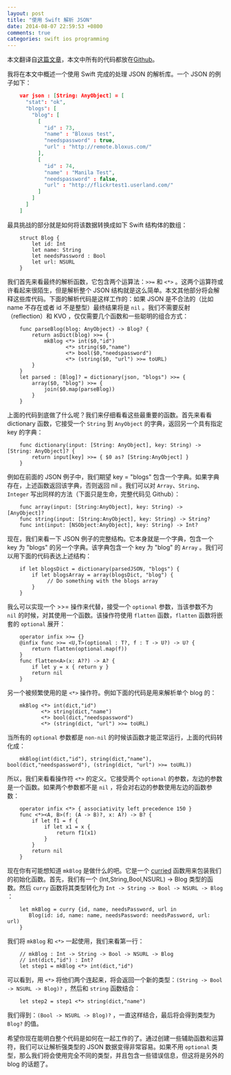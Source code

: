 ```yaml
---
layout: post
title: "使用 Swift 解析 JSON"
date: 2014-08-07 22:59:53 +0800
comments: true
categories: swift ios programming
---
```


本文翻译自[这篇文章](http://chris.eidhof.nl/posts/json-parsing-in-swift.html)，本文中所有的代码都放在[Github](https://gist.github.com/chriseidhof/4c071de50461a802874e)。

我将在本文中概述一个使用 Swift 完成的处理 JSON 的解析库。一个 JSON 的例子如下：

``` json
    var json : [String: AnyObject] = [
      "stat": "ok",
      "blogs": [
        "blog": [
          [
            "id" : 73,
            "name" : "Bloxus test",
            "needspassword" : true,
            "url" : "http://remote.bloxus.com/"
          ],
          [
            "id" : 74,
            "name" : "Manila Test",
            "needspassword" : false,
            "url" : "http://flickrtest1.userland.com/"
          ]
        ]
      ]
    ]
```

最具挑战的部分就是如何将该数据转换成如下 Swift 结构体的数组：

``` objc
    struct Blog {
        let id: Int
        let name: String
        let needsPassword : Bool
        let url: NSURL
    }
```

我们首先来看最终的解析函数，它包含两个运算法：`>>=` 和 `<*>` 。这两个运算符或许看起来很陌生，但是解析整个 JSON 结构就是这么简单。本文其他部分将会解释这些库代码。下面的解析代码是这样工作的：如果 JSON 是不合法的（比如 name 不存在或者 id 不是整型）最终结果将是 `nil` 。我们不需要反射（reflection）和 KVO ，仅仅需要几个函数和一些聪明的组合方式：

``` objc
    func parseBlog(blog: AnyObject) -> Blog? {
        return asDict(blog) >>= {
            mkBlog <*> int($0,"id")
                   <*> string($0,"name")
                   <*> bool($0,"needspassword")
                   <*> (string($0, "url") >>= toURL)
        }
    }
    let parsed : [Blog]? = dictionary(json, "blogs") >>= {
        array($0, "blog") >>= {
            join($0.map(parseBlog))
        }
    }
```

上面的代码到底做了什么呢？我们来仔细看看这些最重要的函数。首先来看看 dictionary 函数，它接受一个 `String` 到 `AnyObject` 的字典，返回另一个具有指定 key 的字典：

``` objc
    func dictionary(input: [String: AnyObject], key: String) ->  [String: AnyObject]? {
        return input[key] >>= { $0 as? [String:AnyObject] }
    }
```

例如在前面的 JSON 例子中，我们期望 key = "blogs" 包含一个字典。如果字典存在，上述函数返回该字典，否则返回 nil 。我们可以对 `Array`、`String`、`Integer` 写出同样的方法（下面只是生命，完整代码见 Github）：

``` objc
    func array(input: [String:AnyObject], key: String) ->  [AnyObject]?
    func string(input: [String:AnyObject], key: String) -> String?
    func int(input: [NSObject:AnyObject], key: String) -> Int?
```

现在，我们来看一下 JSON 例子的完整结构。它本身就是一个字典，包含一个 key 为 "blogs" 的另一个字典。该字典包含一个 key 为 "blog" 的 `Array` 。我们可以用下面的代码表达上述结构：

``` objc
    if let blogsDict = dictionary(parsedJSON, "blogs") {
        if let blogsArray = array(blogsDict, "blog") {
             // Do something with the blogs array
        }
    }
```

我么可以实现一个 >>= 操作来代替，接受一个 `optional` 参数，当该参数不为 `nil` 的时候，对其使用一个函数。该操作符使用 `flatten` 函数，`flatten` 函数将嵌套的 `optional` 展开：

``` objc
    operator infix >>= {}
    @infix func >>= <U,T>(optional : T?, f : T -> U?) -> U? {
        return flatten(optional.map(f))
    }
    func flatten<A>(x: A??) -> A? {
        if let y = x { return y }
        return nil
    }
```

另一个被频繁使用的是 `<*>` 操作符。例如下面的代码是用来解析单个 blog 的：

``` objc
    mkBlog <*> int(dict,"id")
           <*> string(dict,"name")
           <*> bool(dict,"needspassword")
           <*> (string(dict, "url") >>= toURL)
```

当所有的 `optional` 参数都是 `non-nil` 的时候该函数才能正常运行，上面的代码转化成：

``` objc
    mkBlog(int(dict,"id"), string(dict,"name"), bool(dict,"needspassword"), (string(dict, "url") >>= toURL))
```

所以，我们来看看操作符 `<*>` 的定义。它接受两个 `optional` 的参数，左边的参数是一个函数。如果两个参数都不是 `nil` ，将会对右边的参数使用左边的函数参数：

``` objc
    operator infix <*> { associativity left precedence 150 }
    func <*><A, B>(f: (A -> B)?, x: A?) -> B? {
        if let f1 = f {
            if let x1 = x {
                return f1(x1)
            }
        }
        return nil
    }
```

现在你有可能想知道 `mkBlog` 是做什么的吧。它是一个 [curried](http://en.wikipedia.org/wiki/Currying) 函数用来包装我们的初始化函数。首先，我们有一个 (Int,String,Bool,NSURL) -> Blog 类型的函数。然后 `curry` 函数将其类型转化为 `Int -> String -> Bool -> NSURL -> Blog` ：

``` objc
    let mkBlog = curry {id, name, needsPassword, url in 
       Blog(id: id, name: name, needsPassword: needsPassword, url: url) 
    }
```

我们将 `mkBlog` 和 `<*>` 一起使用，我们来看第一行：

``` objc
    // mkBlog : Int -> String -> Bool -> NSURL -> Blog
    // int(dict,"id") : Int?
    let step1 = mkBlog <*> int(dict,"id")
```

可以看到，用 `<*>` 将他们两个连起来，将会返回一个新的类型：`(String -> Bool -> NSURL -> Blog)?` ，然后和 `string` 函数结合：

``` objc
    let step2 = step1 <*> string(dict,"name")
```

我们得到：`(Bool -> NSURL -> Blog)?` ，一直这样结合，最后将会得到类型为 `Blog?` 的值。

希望你现在能明白整个代码是如何在一起工作的了。通过创建一些辅助函数和运算符，我们可以让解析强类型的 JSON 数据变得非常容易。如果不用 `optional` 类型，那么我们将会使用完全不同的类型，并且包含一些错误信息，但这将是另外的 blog 的话题了。